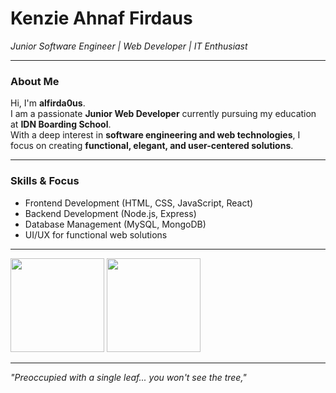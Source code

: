# Kenzie Ahnaf Firdaus  
*Junior Software Engineer | Web Developer | IT Enthusiast*  

---

### About Me
Hi, I'm **alfirda0us**.  
I am a passionate **Junior Web Developer** currently pursuing my education at **IDN Boarding School**.  
With a deep interest in **software engineering and web technologies**, I focus on creating **functional, elegant, and user-centered solutions**.  

---

### Skills & Focus
- Frontend Development (HTML, CSS, JavaScript, React)  
- Backend Development (Node.js, Express)  
- Database Management (MySQL, MongoDB)  
- UI/UX for functional web solutions  

---

<p>
  <img src="https://github-readme-stats.vercel.app/api?username=alfirda0us&show_icons=true&hide_border=true&theme=dark&title_color=00ff7f&icon_color=00ff7f&text_color=c9d1d9&bg_color=0d1117" height="150"/>
  <img src="https://github-readme-stats.vercel.app/api/top-langs/?username=alfirda0us&layout=compact&hide_border=true&theme=dark&title_color=00ff7f&text_color=c9d1d9&bg_color=0d1117" height="150"/>
</p>

---

*"Preoccupied with a single leaf... you won't see the tree,"*
